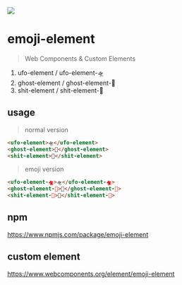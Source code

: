 [![](https://img.shields.io/badge/webcomponents.org-emoji%20element-deepgreen.svg)](https://www.webcomponents.org/element/emoji-element)

# emoji-element

> Web Components & Custom Elements 

1. ufo-element / ufo-element-🛸
2. ghost-element / ghost-element-👻
3. shit-element / shit-element-💩

## usage

>  normal version

```html
<ufo-element>🛸</ufo-element>
<ghost-element>👻</ghost-element>
<shit-element>💩</shit-element>

```

> emoji version

```html
<ufo-element-🛸>🛸</ufo-element-🛸>
<ghost-element-👻>👻</ghost-element-👻>
<shit-element-💩>💩</shit-element-💩>

```

## npm

https://www.npmjs.com/package/emoji-element

## custom element

https://www.webcomponents.org/element/emoji-element
